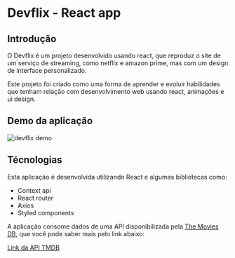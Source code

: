 # Devflix - React app

## Introdução

O Devflix é um projeto desenvolvido usando react, que reproduz o site de um serviço de streaming, como netflix e amazon prime, mas com um design de interface personalizado.

Este projeto foi criado como uma forma de aprender e evoluir habilidades que tenham relação com desenvolvimento web usando react, animações e ui design.

## Demo da aplicação

![devflix demo](./src/assets/devflix.gif)

## Técnologias

Esta aplicação é desenvolvida utilizando React e algumas bibliotecas como:

- Context api
- React router
- Axios
- Styled components

A aplicação consome dados de uma API disponibilizada pela [The Movies DB](https://www.themoviedb.org/?language=pt-BR), que você pode saber mais pelo link abaixo:

[Link da API TMDB](https://www.themoviedb.org/documentation/api?language=pt-BR)
